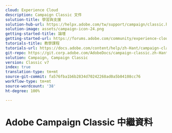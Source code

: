 ```yaml
---
cloud: Experience Cloud
description: Campaign Classic 文件
solution-title: 學習與支援
solution-hub-url: https://helpx.adobe.com/tw/support/campaign/classic.html
solution-image: assets/campaign-icon-24.png
getting-started-title: 論壇
getting-started-url: https://forums.adobe.com/community/experience-cloud/marketing-cloud/campaign/classic
tutorials-title: 教學課程
tutorials-url: https://docs.adobe.com/content/help/zh-Hant/campaign-classic-learn/tutorials/overview.html
git-repo: https://git.corp.adobe.com/AdobeDocs/campaign-classic.zh-Hant
solution: Campaign, Campaign Classic
version: Classic v7
index: true
translation-type: tm+mt
source-git-commit: fa576fba1b6b2834d70242268ad0a5b04108cc76
workflow-type: tm+mt
source-wordcount: '38'
ht-degree: 100%

---
```



# Adobe Campaign Classic 中繼資料

